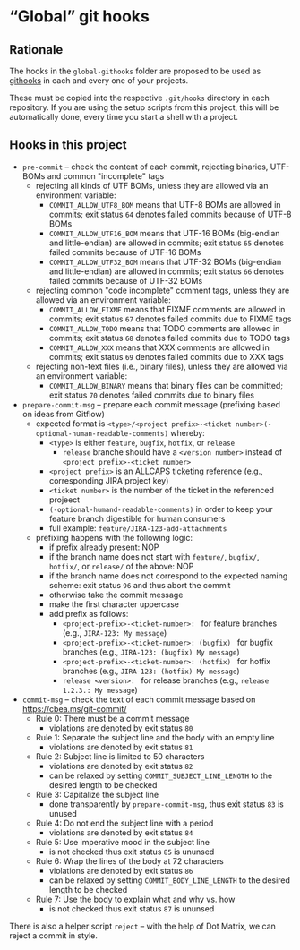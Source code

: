 # “Global” git hooks

## Rationale

The hooks in the `global-githooks` folder are proposed to be used as [githooks](https://git-scm.com/docs/githooks) in each and every one of your projects.

These must be copied into the respective `.git/hooks` directory in each repository. If you are using the setup scripts from this project, this will be automatically done, every time you start a shell with a project.

## Hooks in this project

* `pre-commit` – check the content of each commit, rejecting binaries, UTF-BOMs and common "incomplete" tags
  * rejecting all kinds of UTF BOMs, unless they are allowed via an environment variable:
    * `COMMIT_ALLOW_UTF8_BOM` means that UTF-8 BOMs are allowed in commits; exit status `64` denotes failed commits because of UTF-8 BOMs
    * `COMMIT_ALLOW_UTF16_BOM` means that UTF-16 BOMs (big-endian and little-endian) are allowed in commits; exit status `65` denotes failed commits because of UTF-16 BOMs
    * `COMMIT_ALLOW_UTF32_BOM` means that UTF-32 BOMs (big-endian and little-endian) are allowed in commits; exit status `66` denotes failed commits because of UTF-32 BOMs
  * rejecting common "code incomplete" comment tags, unless they are allowed via an environment variable:
    * `COMMIT_ALLOW_FIXME` means that FIXME comments are allowed in commits; exit status `67` denotes failed commits due to FIXME tags
    * `COMMIT_ALLOW_TODO` means that TODO comments are allowed in commits; exit status `68` denotes failed commits due to TODO tags
    * `COMMIT_ALLOW_XXX` means that XXX comments are allowed in commits; exit status `69` denotes failed commits due to XXX tags
  * rejecting non-text files (i.e., binary files), unless they are allowed via an environment variable:
    * `COMMIT_ALLOW_BINARY` means that binary files can be committed; exit status `70` denotes failed commits due to binary files
* `prepare-commit-msg` – prepare each commit message (prefixing based on ideas from Gitflow)
  * expected format is `<type>/<project prefix>-<ticket number>(-optional-human-readable-comments)` whereby:
    * `<type>` is either `feature`, `bugfix`, `hotfix`, or `release`
      * `release` branche should have a `<version number>` instead of `<project prefix>-<ticket number>`
    * `<project prefix>` is an ALLCAPS ticketing reference (e.g., corresponding JIRA project key)
    * `<ticket number>` is the number of the ticket in the referenced projeect
    * `(-optional-humand-readable-comments)` in order to keep your feature branch digestible for human consumers
    * full example: `feature/JIRA-123-add-attachments`
  * prefixing happens with the following logic:
    * if prefix already present: NOP
    * if the branch name does not start with `feature/`, `bugfix/`, `hotfix/`, or `release/` of the above: NOP
    * if the branch name does not correspond to the expected naming scheme: exit status `96` and thus abort the commit
    * otherwise take the commit message
    * make the first character uppercase
    * add prefix as follows:
      * `<project-prefix>-<ticket-number>: ` for feature branches (e.g., `JIRA-123: My message`)
      * `<project-prefix>-<ticket-number>: (bugfix) ` for bugfix branches (e.g., `JIRA-123: (bugfix) My message`)
      * `<project-prefix>-<ticket-number>: (hotfix) ` for hotfix branches (e.g., `JIRA-123: (hotfix) My message`)
      * `release <version>: ` for release branches (e.g., `release 1.2.3.: My message`)
* `commit-msg` – check the text of each commit message based on https://cbea.ms/git-commit/
  * Rule 0: There must be a commit message
    * violations are denoted by exit status `80`
  * Rule 1: Separate the subject line and the body with an empty line
    * violations are denoted by exit status `81`
  * Rule 2: Subject line is limited to 50 characters
    * violations are denoted by exit status `82`
    * can be relaxed by setting `COMMIT_SUBJECT_LINE_LENGTH` to the desired length to be checked
  * Rule 3: Capitalize the subject line
    * done transparently by `prepare-commit-msg`, thus exit status `83` is unused
  * Rule 4: Do not end the subject line with a period
    * violations are denoted by exit status `84`
  * Rule 5: Use imperative mood in the subject line
    * is not checked thus exit status `85` is ununsed
  * Rule 6: Wrap the lines of the body at 72 characters
    * violations are denoted by exit status `86`
    * can be relaxed by setting `COMMIT_BODY_LINE_LENGTH` to the desired length to be checked
  * Rule 7: Use the body to explain what and why vs. how
    * is not checked thus exit status `87` is ununsed

There is also a helper script `reject` – with the help of Dot Matrix, we can reject a commit in style.